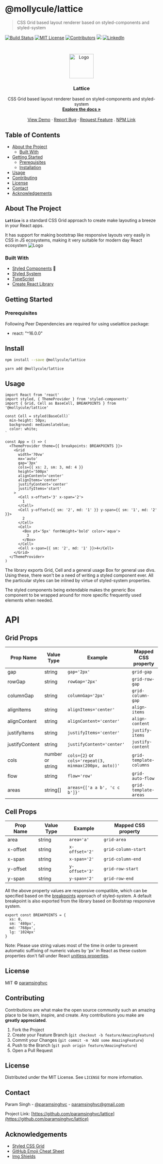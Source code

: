 # @mollycule/lattice

> CSS Grid based layout renderer based on styled-components and styled-system

<!-- PROJECT SHIELDS -->

[![Build Status][build-shield]]()
[![MIT License][license-shield]][license-url]
[![Contributors][contributors-shield]]()
<img src="https://img.badgesize.io/paramsinghvc/lattice/master/dist/index.js?style=for-the-badge&compression=gzip&label=gzip+size&max=3000&softmax=2000">
[![LinkedIn][linkedin-shield]][linkedin-url]

<!-- PROJECT LOGO -->
<br />
<p align="center">
  <a href="https://github.com/paramsinghvc/lattice">
    <img src="https://user-images.githubusercontent.com/4329912/89673107-b5577080-d8dd-11ea-8938-532de92ba781.png" alt="Logo" width="80" height="80">
  </a>

  <h3 align="center">Lattice</h3>

  <p align="center">
    CSS Grid based layout renderer based on styled-components and styled-system
    <br />
    <a href="https://www.npmjs.com/package/@mollycule/lattice"><strong>Explore the docs »</strong></a>
    <br />
    <br />
    <a href="https://codesandbox.io/s/mollycule-lattice-demo-m4olk?fontsize=14">View Demo</a>
    ·
    <a href="https://github.com/paramsinghvc/lattice/issues">Report Bug</a>
    ·
    <a href="https://github.com/paramsinghvc/lattice/issues">Request Feature</a>
    .
    <a href="https://www.npmjs.com/package/@mollycule/lattice">NPM Link</a>
  </p>
</p>

<!-- TABLE OF CONTENTS -->

## Table of Contents

- [About the Project](#about-the-project)
  - [Built With](#built-with)
- [Getting Started](#getting-started)
  - [Prerequisites](#prerequisites)
  - [Installation](#installation)
- [Usage](#usage)
- [Contributing](#contributing)
- [License](#license)
- [Contact](#contact)
- [Acknowledgements](#acknowledgements)

<!-- ABOUT THE PROJECT -->

## About The Project

**`Lattice`** is a standard CSS Grid approach to create make layouting a breeze in your React apps.

It has support for making bootstrap like responsive layouts very easily in CSS in JS ecosystems, making it very suitable for modern day React ecosystem
<img src="https://user-images.githubusercontent.com/4329912/89674290-cdc88a80-d8df-11ea-9ef0-9345bb509f98.png" alt="Logo">

### Built With

- [Styled Components](https://styled-components.com/) 💅
- [Styled System](https://styled-system.com/)
- [TypeScript](https://www.typescriptlang.org/)
- [Create React Library](https://www.npmjs.com/package/create-react-library)

<!-- GETTING STARTED -->

## Getting Started

### Prerequisites

Following Peer Dependencies are required for using uselattice package:

- react: "^16.0.0"

## Install

```bash
npm install --save @mollycule/lattice

yarn add @mollycule/lattice
```

## Usage

```tsx
import React from 'react'
import styled, { ThemeProvider } from 'styled-components'
import { Grid, Cell as BaseCell, BREAKPOINTS } from '@mollycule/lattice'

const Cell = styled(BaseCell)`
  min-height: 50px;
  background: mediumslateblue;
  color: white;
`

const App = () => (
  <ThemeProvider theme={{ breakpoints: BREAKPOINTS }}>
    <Grid
      width='70vw'
      mx='auto'
      gap='3px'
      cols={{ xs: 2, sm: 3, md: 4 }}
      height='500px'
      alignContent='center'
      alignItems='center'
      justifyContent='center'
      justifyItems='start'
    >
      <Cell x-offset='3' x-span='2'>
        1
      </Cell>
      <Cell y-offset={{ sm: '2', md: '1' }} y-span={{ sm: '1', md: '2' }}>
        2
      </Cell>
      <Cell>
        <Box pt='5px' fontWeight='bold' color='aqua'>
          3
        </Box>
      </Cell>
      <Cell x-span={{ sm: '2', md: '1' }}>4</Cell>
    </Grid>
  </ThemeProvider>
)
```

The library exports Grid, Cell and a general usage Box for general use divs. Using these, there won't be a need of writing a styled component ever. All the particular styles can be inlined by virtue of styled-system properties.

The styled components being extendable makes the generic Box component to be wrapped around for more specific frequently used elements when needed.

# API

## Grid Props

| Prop Name      | Value Type       | Example                                               | Mapped CSS property     |
| -------------- | ---------------- | ----------------------------------------------------- | ----------------------- |
| gap            | string           | `gap='2px'`                                           | `grid-gap`              |
| rowGap         | string           | `rowGap='2px'`                                        | `grid-row-gap`          |
| columnGap      | string           | `columnGap='2px'`                                     | `grid-column-gap`       |
| alignItems     | string           | `alignItems='center'`                                 | `align-items`           |
| alignContent   | string           | `alignContent='center'`                               | `align-content`         |
| justifyItems   | string           | `justifyItems='center'`                               | `justify-items`         |
| justifyContent | string           | `justifyContent='center'`                             | `justify-content`       |
| cols           | number or string | `cols={2}` or `cols='repeat(3, minmax(200px, auto))'` | `grid-template-columns` |
| flow           | string           | `flow='row'`                                          | `grid-auto-flow`        |
| areas          | string[]         | `areas={['a a b', 'c c b']}'`                         | `grid-template-areas`   |

## Cell Props

| Prop Name | Value Type | Example        | Mapped CSS property |
| --------- | ---------- | -------------- | ------------------- |
| area      | string     | `area='a'`     | `grid-area`         |
| x-offset  | string     | `x-offset='2'` | `grid-column-start` |
| x-span    | string     | `x-span='2'`   | `grid-column-end`   |
| y-offset  | string     | `y-offset='3'` | `grid-row-start`    |
| y-span    | string     | `y-span='2'`   | `grid-row-end`      |

All the above property values are responsive compatible, which can be specified based on the [breakpoints](https://styled-system.com/responsive-styles#using-objects) approach of styled-system. A default breakpoint is also exported from the library based on Bootstrap responsive system.

```
export const BREAKPOINTS = {
  xs: 0,
  sm: '480px',
  md: '768px',
  lg: '1024px'
}
```

Note: Please use string values most of the time in order to prevent automatic suffixing of numeric values by 'px' in React as these custom properties don't fall under React [unitless properties](https://github.com/facebook/react/blob/4131af3e4bf52f3a003537ec95a1655147c81270/src/renderers/dom/shared/CSSProperty.js#L15-L59).

## License

MIT © [paramsinghvc](https://github.com/paramsinghvc)

<!-- CONTRIBUTING -->

## Contributing

Contributions are what make the open source community such an amazing place to be learn, inspire, and create. Any contributions you make are **greatly appreciated**.

1. Fork the Project
2. Create your Feature Branch (`git checkout -b feature/AmazingFeature`)
3. Commit your Changes (`git commit -m 'Add some AmazingFeature`)
4. Push to the Branch (`git push origin feature/AmazingFeature`)
5. Open a Pull Request

<!-- LICENSE -->

## License

Distributed under the MIT License. See `LICENSE` for more information.

<!-- CONTACT -->

## Contact

Param Singh - [@paramsinghvc](https://github.com/paramsinghvc) - paramsinghvc@gmail.com

Project Link: [https://github.com/paramsinghvc/lattice](https://github.com/paramsinghvc/lattice)

<!-- ACKNOWLEDGEMENTS -->

## Acknowledgements

- [Styled CSS Grid](https://styled-css-grid.js.org/)
- [GitHub Emoji Cheat Sheet](https://www.webpagefx.com/tools/emoji-cheat-sheet)
- [Img Shields](https://shields.io)

<!-- MARKDOWN LINKS & IMAGES -->

[build-shield]: https://img.shields.io/badge/build-passing-brightgreen.svg?style=for-the-badge
[contributors-shield]: https://img.shields.io/badge/contributors-1-orange.svg?style=for-the-badge
[license-shield]: https://img.shields.io/badge/license-MIT-blue.svg?style=for-the-badge
[license-url]: https://choosealicense.com/licenses/mit
[linkedin-shield]: https://img.shields.io/badge/-LinkedIn-black.svg?style=for-the-badge&logo=linkedin&colorB=0077B5
[linkedin-url]: https://www.linkedin.com/in/paramsinghvc
[product-screenshot]: https://user-images.githubusercontent.com/4329912/57970750-b895d200-79a2-11e9-9fdf-fcf80c8fce28.png
